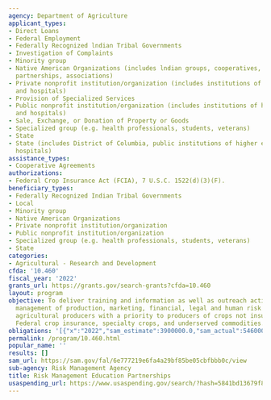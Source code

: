 ```yaml
---
agency: Department of Agriculture
applicant_types:
- Direct Loans
- Federal Employment
- Federally Recognized lndian Tribal Governments
- Investigation of Complaints
- Minority group
- Native American Organizations (includes lndian groups, cooperatives, corporations,
  partnerships, associations)
- Private nonprofit institution/organization (includes institutions of higher education
  and hospitals)
- Provision of Specialized Services
- Public nonprofit institution/organization (includes institutions of higher education
  and hospitals)
- Sale, Exchange, or Donation of Property or Goods
- Specialized group (e.g. health professionals, students, veterans)
- State
- State (includes District of Columbia, public institutions of higher education and
  hospitals)
assistance_types:
- Cooperative Agreements
authorizations:
- Federal Crop Insurance Act (FCIA), 7 U.S.C. 1522(d)(3)(F).
beneficiary_types:
- Federally Recognized Indian Tribal Governments
- Local
- Minority group
- Native American Organizations
- Private nonprofit institution/organization
- Public nonprofit institution/organization
- Specialized group (e.g. health professionals, students, veterans)
- State
categories:
- Agricultural - Research and Development
cfda: '10.460'
fiscal_year: '2022'
grants_url: https://grants.gov/search-grants?cfda=10.460
layout: program
objective: To deliver training and information as well as outreach activities in the
  management of production, marketing, financial, legal and human risk to the U.S.
  agricultural producers with a priority to producers of crops not insurable with
  Federal crop insurance, specialty crops, and underserved commodities.
obligations: '[{"x":"2022","sam_estimate":3900000.0,"sam_actual":5460000.0,"usa_spending_actual":398518.0},{"x":"2023","sam_estimate":4673000.0,"sam_actual":0.0,"usa_spending_actual":300000.0},{"x":"2024","sam_estimate":4673000.0,"sam_actual":0.0,"usa_spending_actual":0.0}]'
permalink: /program/10.460.html
popular_name: ''
results: []
sam_url: https://sam.gov/fal/6e777219e6fa4a29bf85be05cbfbbb0c/view
sub-agency: Risk Management Agency
title: Risk Management Education Partnerships
usaspending_url: https://www.usaspending.gov/search/?hash=5841bd13679f80449745bd775d264e14
---
```

